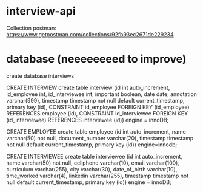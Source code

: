 # interview-api

Collection postman:
https://www.getpostman.com/collections/92fb93ec2671de229234


# database (neeeeeeeed to improve)
create database interviews

CREATE INTERVIEW
create table interview (id int auto_increment, 
id_employee int, 
id_interviewee int, 
important boolean, 
date date, 
annotation varchar(999), 
timestamp timestamp not null default current_timestamp,  
primary key (id), 
CONSTRAINT id_employee FOREIGN KEY (id_employee) REFERENCES employee (id), 
CONSTRAINT id_interviewee FOREIGN KEY (id_interviewee) REFERENCES interviewee (id)) 
engine = innoDB;

CREATE EMPLOYEE
create table employee (id int auto_increment, 
name varchar(50) not null, 
document_number varchar(20), 
timestamp timestamp not null default current_timestamp, 
primary key (id)) 
engine=innodb;

CREATE INTERVIEWEE
create table interviewee (id int auto_increment, 
name varchar(50) not null, 
cellphone varchar(10), 
email varchar(100), 
curriculum varchar(255), 
city varchar(30), 
date_of_birth varchar(10), 
time_worked varchar(4), 
linkedin varchar(255), 
timestamp timestamp not null default current_timestamp, 
primary key (id)) 
engine = innoDB;
